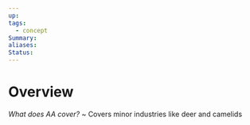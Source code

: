 ```yaml
---
up: 
tags:
  - concept
Summary: 
aliases: 
Status:
---
```

# Overview
*What does AA cover?*
~
Covers minor industries like deer and camelids
<!--SR:!2025-03-13,3,250-->